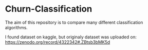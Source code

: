 # Churn-Classification
The aim of this repository is to compare many different classification algorithms.

I found dataset on kaggle, but originaly dataset was uploaded on: https://zenodo.org/record/4322342#.ZBtsb3bMK5d
